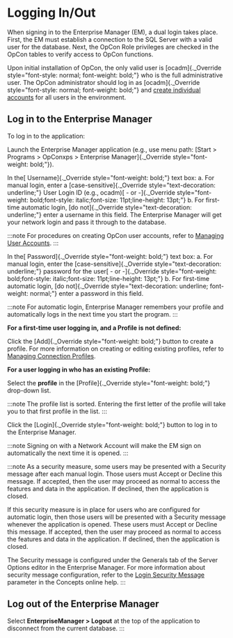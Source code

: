 # Logging In/Out

When signing in to the Enterprise Manager (EM), a dual login takes place. First, the EM must establish a connection to the SQL
Server with a valid user for the database. Next, the
OpCon Role privileges are checked in the
OpCon tables to verify access to
OpCon functions.

Upon initial installation of OpCon, the only
valid user is [ocadm]{._Override style="font-style: normal; font-weight: bold;"} who is the full
administrative user. The OpCon administrator
should log in as [ocadm]{._Override style="font-style: normal; font-weight: bold;"} and [create individual
accounts](Working-with-Security.md#chapter_4_-_security_3886353224_useraccounts)
for all users in the environment.

## Log in to the Enterprise Manager

To log in to the application:

Launch the Enterprise Manager application (e.g., use menu path: [Start \> Programs \> OpConxps \> Enterprise Manager]{._Override
style="font-weight: bold;"}).

In the[ Username]{._Override style="font-weight: bold;"} text box:
a.  For manual login, enter a [case-sensitive]{._Override     style="text-decoration: underline;"} User Login ID (e.g., ocadm)[ -
    or -]{._Override
    style="font-weight: bold;font-style: italic;font-size: 11pt;line-height: 13pt;"}
b.  For first-time automatic login, [do not]{._Override     style="text-decoration: underline;"} enter a username in this field.
    The Enterprise Manager will get your network login and pass it
    through to the database.

:::note
For procedures on creating OpCon user accounts, refer to [Managing User Accounts](Managing-User-Accounts.md#chapter_4_-_security_3886353224_useraccounts).
:::

In the[ Password]{._Override style="font-weight: bold;"} text box:
a.  For manual login, enter the [case-sensitive]{._Override     style="text-decoration: underline;"} password for the user[ -
    or -]{._Override
    style="font-weight: bold;font-style: italic;font-size: 11pt;line-height: 13pt;"}
b.  For first-time automatic login, [do not]{._Override     style="text-decoration: underline; font-weight: normal;"} enter a
    password in this field.

:::note
For automatic login, Enterprise Manager remembers your profile and automatically logs in the next time you start the program.
:::

**For a first-time user logging in, and a Profile is not defined:**

Click the [Add]{._Override style="font-weight: bold;"} button to create a profile. For more information on creating or editing existing
profiles, refer to [Managing Connection Profiles](Managing-Connection-Profiles.md).

**For a user logging in who has an existing Profile:**

Select the **profile** in the [Profile]{._Override style="font-weight: bold;"} drop-down list.

:::note
The profile list is sorted. Entering the first letter of the profile will take you to that first profile in the list.
:::

Click the [Login]{._Override style="font-weight: bold;"} button to log in to the Enterprise Manager.

:::note
Signing on with a Network Account will make the EM sign on automatically the next time it is opened.
:::

:::note
As a security measure, some users may be presented with a Security message after each manual login. Those users must Accept or Decline this message. If accepted, then the user may proceed as normal to access the features and data in the application. If declined, then the application is closed.

If this security measure is in place for users who are configured for automatic login, then those users will be presented with a Security message whenever the application is opened. These users must Accept or Decline this message. If accepted, then the user may proceed as normal to access the features and data in the application. If declined, then the application is closed.

The Security message is configured under the Generals tab of the Server Options editor in the Enterprise Manager. For more information about security message configuration, refer to the [Login Security Message](../../../administration/server-options.md#general) parameter in the Concepts online help.
:::

## Log out of the Enterprise Manager

Select **EnterpriseManager \> Logout** at the top of the application to
disconnect from the current database.
:::
